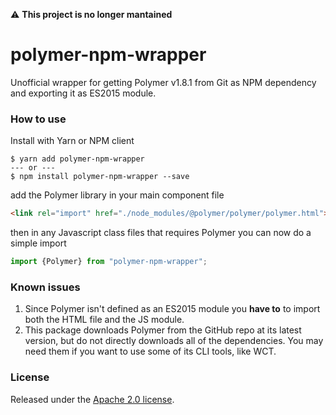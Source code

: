 :warning: **This project is no longer mantained**

# polymer-npm-wrapper
Unofficial wrapper for getting Polymer v1.8.1 from Git as NPM dependency and exporting it as ES2015 module.

### How to use
Install with Yarn or NPM client

```
$ yarn add polymer-npm-wrapper
--- or ---
$ npm install polymer-npm-wrapper --save
```

add the Polymer library in your main component file

```html
<link rel="import" href="./node_modules/@polymer/polymer/polymer.html">
```

then in any Javascript class files that requires Polymer you can now do a simple
import

```js
import {Polymer} from "polymer-npm-wrapper";
```

### Known issues
1. Since Polymer isn't defined as an ES2015 module you **have to** to import both the HTML file and the JS module.
2. This package downloads Polymer from the GitHub repo at its latest version, but do not directly downloads all of the dependencies. You may need them if you want to use some of its CLI tools, like WCT.


### License
Released under the [Apache 2.0 license](LICENSE).
